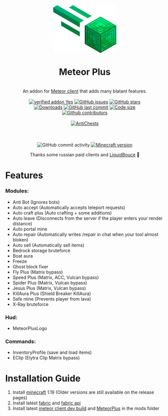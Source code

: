 
<div align="center">
	<img src="src/main/resources/assets/plus/logo.png" alt="meteor-plus" width="200px"/>
	<h1>Meteor Plus</h1>
	<br>
		An addon for <a href="https://github.com/MeteorDevelopment/meteor-client">Meteor client</a> that adds many blatant features.
	<br/><br/>
    <a href="https://anticope.ml/addons/?addon=Nekiplay%2FMeteorPlus"><img src="https://img.shields.io/badge/verified%20addon-Yes-blueviolet" alt="verified addon Yes"/></a>
	<a href="https://GitHub.com/Nekiplay/MeteorPlus/issues/"><img src="https://img.shields.io/github/issues/Nekiplay/MeteorPlus" alt="GitHub issues"/></a>
	<a href="https://github.com/Nekiplay/MeteorPlus/stargazers"><img src="https://badgen.net/github/stars/Nekiplay/MeteorPlus" alt="GitHub stars"/></a>
	<br>
	<a href="https://github.com/Nekiplay/MeteorPlus/releases"><img src="https://img.shields.io/github/downloads/Nekiplay/MeteorPlus/total" alt="Downloads"/></a>
	<a href="https://github.com/Nekiplay/MeteorPlus/commits/main"><img src="https://img.shields.io/github/last-commit/Nekiplay/MeteorPlus" alt="GitHub last commit"/></a>
	<a href="https://github.com/Nekiplay/MeteorPlus"><img src="https://img.shields.io/github/languages/code-size/Nekiplay/MeteorPlus" alt="Code size"/></a>
	<br>
	<a href="https://github.com/Nekiplay/MeteorPlus/graphs/contributors"><img src="https://img.shields.io/github/contributors/Nekiplay/MeteorPlus" alt="Github contributors"/></a>
	<br/><br/>
	<a href="https://github.com/Nekiplay/MeteorPlus/blob/main/ac-tests.md"><img src="https://img.shields.io/badge/Anticheats-AAC%2C%20Spartan%2C%20Vulcan%2C%20Matrix%2C%20Wraith-brightgreen" alt="AntiChests" /></a>
	<br/><br/>
	<a href="https://www.guilded.gg/i/27dAlJKk"<iframe src="https://www.guilded.gg/canvas_index.html?route=%2Fcanvas%2Fembed%2Fteamcard%2FOj1vm6rR&size=large" width="553" height="262" frameborder="0" scrolling="no"/></a>
	<br/><br/>
	<img src="https://img.shields.io/github/commit-activity/w/MeteorDevelopment/meteor-client" alt="GitHub commit activity"/>
	<a href="https://www.minecraft.net/"><img src="https://img.shields.io/badge/minecraft%20version-1.19.4-brightgreen" alt="Minecraft version"/></a>
	<p>Thanks some russian paid clients and <a href="https://github.com/CCBlueX/LiquidBounce">LiquidBouce</a> 🤫</p>
</div>

# Features
### Modules:
- Anti Bot (Ignores bots)
- Auto accept (Automatically accepts teleport requests)
- Auto craft plus (Auto сrafting + some additions)
- Auto leave (Disconnects from the server if the player enters your render distance)
- Auto portal mine
- Auto repair (Automatically writes /repair in chat when your tool almost bloken)
- Auto sell (Automatically sell items)
- Bedrock storage bruteforce
- Boat aura 
- Freeze
- Ghost block fixer
- Fly Plus (Matrix bypass)
- Speed Plus (Matrix, ACC, Vulcan bypass)
- Spider Plus (Matrix, Vulcan bypass)
- Jesus Plus (Matrix, Vulcan bypass)
- KillAura Plus (Shield Breaker KillAura)
- Safe mine (Prevents player from lava)
- X-Ray bruteforce

### Hud:
- MeteorPlusLogo

### Commands:
- InventoryProfile (save and load items)
- EClip (Elytra Clip Matrix bypass)

# Installation Guide
1. Install [minecraft](https://www.minecraft.net/) 1.19 (Older versions are still available on the release pages)
0. Install latest [fabric](https://fabricmc.net/) and [fabric api](https://www.curseforge.com/minecraft/mc-mods/fabric-api)
0. Install latest [meteor client dev build](https://meteorclient.com/download?devBuild=latest) and [MeteorPlus](https://github.com/Nekiplay/MeteorPlus/releases) in the mods folder
